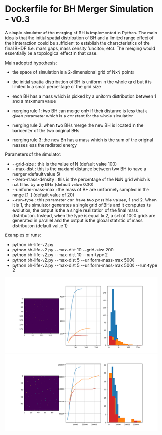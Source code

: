 # Dockerfile for BH Merger Simulation - v0.3
A simple simulator of the merging of BH is implemented in Python. The main idea is that the initial spatial distribution
of BH and a limited range effect of their interaction could be sufficient to establish the characteristics of the final BHDF
(i.e. mass gaps, mass density funciton, etc). The merging would essentially be a topological effect in that case.

Main adopted hypothesis:

* the space of simulation is a 2-dimensional grid of NxN points
* the initial spatial distribution of BH is uniform in the whole grid but it is limited to a small percentage of the grid size
* each BH has a mass which is picked by a uniform distribution between 1 and a maximum value

* merging rule 1: two BH can merge only if their distance is less that a given parameter which is a constant for the whole simulation
* merging rule 2: when two BHs merge the new BH is located in the baricenter of the two original BHs
* merging rule 3: the new Bh has a mass which is the sum of the original masses less the radiated energy


Parameters of the simulator:

* --grid-size : this is the value of N (default value 100)
* --max-dist  : this is the maxiaml distance between two BH to have a merger (default value 5)
* --zero-mass-density : this is the percentage of the NxN grid which is not filled by any BHs (default value 0.90)
* --uniform-mass-max  : the mass of BH are uniformely sampled in the range [1, <value>] (default value of 20)
* --run-type : this parameter can have two possible values, 1 and 2. When it is 1, the simulator generates a single grid of BHs and it computes its evolution, the output is the a single realization of the final mass distribution. Instead, when the type is equal to 2, a set of 1000 grids are generated in parallel and the output is the global statistic of mass distribution (default value 1)

 
Examples of runs:

* python bh-life-v2.py
* python bh-life-v2.py --max-dist 10 --grid-size 200
* python bh-life-v2.py --max-dist 10 --run-type 2
* python bh-life-v2.py --max-dist 5 --uniform-mass-max 5000
* python bh-life-v2.py --max-dist 5 --uniform-mass-max 5000 --run-type 2

![Figure 1](./doc/Figure_1_md_10_gs_200.png?raw=true "Figure 1")
![Figure 2](./doc/Figure_2_md_5_umassd_5000.png?raw=true "Figure 2")
